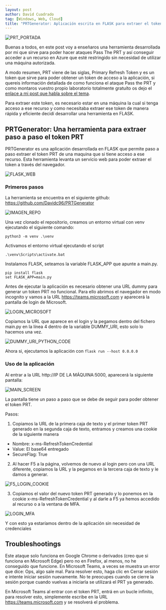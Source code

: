 ```yaml
---
layout: post
author: David Cuadrado
tag: [Windows, Web, Cloud]
title: "PRTGenerator: Aplicación escrita en FLASK para extraer el token PRT"
---
```

![PRT_PORTADA](https://davidc96.github.io/assets/images/posts/TOOLPRT/portada.jpg?style=centerme)

Buenas a todos, en este post voy a enseñaros una herramienta desarrollada por mi que sirve para poder hacer ataques Pass The PRT y así conseguir acceder a un recurso en Azure que esté restringido sin necesidad de utilizar una máquina autorizada.

A modo resumen, PRT viene de las siglas, Primary Refresh Token y es un token que sirve para poder obtener un token de acceso a la aplicación, si quereis información detallada de como funciona el ataque Pass the PRT y como montaros vuestro propio laboratorio totalmente gratuíto os dejo el <a href="">enlace a mi post que habla sobre el tema</a>. 

Para extraer este token, es necesario estar en una máquina la cual si tenga acceso a ese recurso y como necesitaba extraer ese token de manera rápida y eficiente decidí desarrollar una herramienta en FLASK.

## PRTGenerator: Una herramienta para extraer paso a paso el token PRT

PRTGenerator es una aplicación desarrollada en FLASK que permite paso a paso extraer el token PRT de una maquina que si tiene acceso a ese recurso. Esta herramienta levanta un servicio web para poder extraer el token a través del navegador.

![FLASK_WEB](https://davidc96.github.io/assets/images/posts/TOOLPRT/FLASK_APP.JPG?style=centerme)

### Primeros pasos

La herramienta se encuentra en el siguiente github: <a href="http://github.com/Davidc96/PRTGenerator">https://github.com/Davidc96/PRTGenerator</a>

![IMAGEN_REPO](https://davidc96.github.io/assets/images/posts/TOOLPRT/GITHUB_REPO.png?style=centerme)

Una vez clonado el repositorio, creamos un entorno virtual con venv ejecutando el siguiente comando:

```python3 -m venv .\venv```

Activamos el entorno virtual ejecutando el script

```.\venv\Scripts\activate.bat```

Instalamos FLASK, seteamos la variable FLASK_APP que apunte a main.py.

```
pip install flask
set FLASK_APP=main.py
```

Antes de ejecutar la aplicación es necesario obtener una URL dummy para generar un token PRT no funcional. Para ello abrimos el navegador en modo incognito y vamos a la URL <a href="https://teams.microsoft.com">https://teams.microsoft.com</a> y aparecerá la pantalla de login de Microsoft.

![LOGIN_MICROSOFT](https://davidc96.github.io/assets/images/posts/TOOLPRT/LOGIN_MICROSOFT.png?style=centerme)

Copiamos la URL que aparece en el login y la pegamos dentro del fichero main.py en la línea 4 dentro de la variable DUMMY_URI, esto solo lo hacemos una vez.

![DUMMY_URI_PYTHON_CODE](https://davidc96.github.io/assets/images/posts/TOOLPRT/DUMMY_URL_CHANGE.png?style=centerme)

Ahora si, ejecutamos la aplicación con ```flask run --host 0.0.0.0```

### Uso de la aplicación

Al entrar a la URL http://IP DE LA MÁQUINA:5000, aparecerá la siguiente pantalla:

![MAIN_SCREEN](https://davidc96.github.io/assets/images/posts/TOOLPRT/FLASK_APP.JPG?style=centerme)

La pantalla tiene un paso a paso que se debe de seguir para poder obtener el token PRT.

Pasos:
1. Copiamos la URL de la primera caja de texto y el primer token PRT generado en la segunda caja de texto, entramos y creamos una cookie de la siguiente manera

- Nombre: x-ms-RefreshTokenCredential
- Value: El base64 entregado
- SecureFlag: True

2. Al hacer F5 a la página, volvemos de nuevo al login pero con una URL diferente, copiamos la URL y la pegamos en la tercera caja de texto y le damos a generar.

![F5_LOGIN_COOKIE](https://davidc96.github.io/assets/images/posts/TOOLPRT/TOKEN_GENERATED.png?style=centerme)

3. Copiamos el valor del nuevo token PRT generado y lo ponemos en la cookie x-ms-RefreshTokenCredential y al darle a F5 ya hemos accedido al recurso o a la ventana de MFA.

![LOGIN_MFA](https://davidc96.github.io/assets/images/posts/TOOLPRT/MFA_SCREEN.png?style=centerme)

Y con esto ya estaríamos dentro de la aplicación sin necesidad de credenciales

## Troubleshootings

Este ataque solo funciona en Google Chrome o derivados (creo que si funciona en Microsoft Edge) pero no en Firefox, al menos, no he conseguido que funcione.
En Microsoft Teams, a veces se muestra un error que dice: Ops, algo sale mal. Para resolver esto, haga clic en Cerrar sesión e intente iniciar sesión nuevamente. No te preocupes cuando se cierre la sesión porque cuando vuelvas a iniciarla se utilizará el PRT ya generado.

En Microsoft Teams al entrar con el token PRT, entrá en un bucle infinito, para resolver esto, simplemente escribe en la URL https://teams.microsoft.com y se resolverá el problema.

